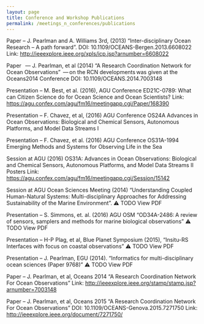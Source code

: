 ```yaml
---
layout: page
title: Conference and Workshop Publications
permalink: /meetings_n_conferences/publications
---
```


Paper – J. Pearlman and A. Williams 3rd, (2013) “Inter-disciplinary Ocean Research – A path forward”.
DOI: 10.1109/OCEANS-Bergen.2013.6608022
Link: http://ieeexplore.ieee.org/xpls/icp.jsp?arnumber=6608022

Paper   — J. Pearlman, et al (2014)   “A Research Coordination Network for Ocean Observations”  — on the RCN developments was given at the Oceans2014 Conference
DOI: 10.1109/OCEANS.2014.7003148

Presentation – M. Best, et al. (2016),  AGU Conference ED21C-0789: What can Citizen Science do for Ocean Science and Ocean Scientists?  Link: https://agu.confex.com/agu/fm16/meetingapp.cgi/Paper/168390

Presentation – F. Chavez, et al, (2016) AGU Conference OS24A Advances in Ocean Observations: Biological and Chemical Sensors, Autonomous Platforms, and Model Data Streams I

Presentation – F. Chavez, et al. (2016) AGU Conference OS31A-1994 Emerging Methods and Systems for Observing Life in the Sea

Session at AGU (2016) OS31A: Advances in Ocean Observations: Biological and Chemical Sensors, Autonomous Platforms, and Model Data Streams II Posters  Link: https://agu.confex.com/agu/fm16/meetingapp.cgi/Session/15142

Session at AGU Ocean Sciences Meeting (2014) “Understanding Coupled Human-Natural Systems: Multi-disciplinary Approaches for Addressing Sustainability of the Marine Environment”.
:warning: TODO View PDF

Presentation – S. Simmons, et. al. (2016) AGU OSM “OD34A-2486: A review of sensors, samplers and methods for marine biological observations”
:warning: TODO View PDF

Presentation – H-P Plag, et al, Blue Planet Symposium (2015), “Insitu-RS Interfaces with focus on coastal observations”
:warning: TODO View PDF

Presentation – J. Pearlman, EGU (2014). “Informatics for multi-disciplinary ocean sciences (Paper 9768)”
:warning: TODO View PDF

Paper – J. Pearlman, et al, Oceans 2014 “A Research Coordination Network For Ocean Observations”
Link: http://ieeexplore.ieee.org/stamp/stamp.jsp?arnumber=7003148

Paper – J. Pearlman, et al, Oceans 2015 “A Research Coordination Network For Ocean Observations”
DOI: 10.1109/OCEANS-Genova.2015.7271750
Link: http://ieeexplore.ieee.org/document/7271750/
